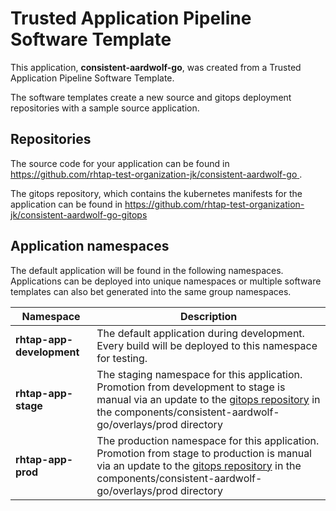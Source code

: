 # Trusted Application Pipeline Software Template

This application, **consistent-aardwolf-go**, was created from a Trusted Application Pipeline Software Template.

The software templates create a new source and gitops deployment repositories with a sample source application. 

## Repositories

The source code for your application can be found in [https://github.com/rhtap-test-organization-jk/consistent-aardwolf-go ](https://github.com/rhtap-test-organization-jk/consistent-aardwolf-go ).
 
The gitops repository, which contains the kubernetes manifests for the application can be found in 
[https://github.com/rhtap-test-organization-jk/consistent-aardwolf-go-gitops ](https://github.com/rhtap-test-organization-jk/consistent-aardwolf-go-gitops ) 

## Application namespaces 

The default application will be found in the following namespaces. Applications can be deployed into unique namespaces or multiple software templates can also bet generated into the same group namespaces.  

|  Namespace   |  Description   |  
| -------- | -------- |   
| **rhtap-app-development** | The default application during development. Every build will be deployed to this namespace for testing. | 
| **rhtap-app-stage** | The staging namespace for this application. Promotion from development to stage is manual via an update to the [gitops repository](https://github.com/rhtap-test-organization-jk/consistent-aardwolf-go-gitops ) in the components/consistent-aardwolf-go/overlays/prod directory |  
| **rhtap-app-prod** | The production namespace for this application. Promotion from stage to production is manual via an update to the [gitops repository](https://github.com/rhtap-test-organization-jk/consistent-aardwolf-go-gitops ) in the components/consistent-aardwolf-go/overlays/prod directory | 